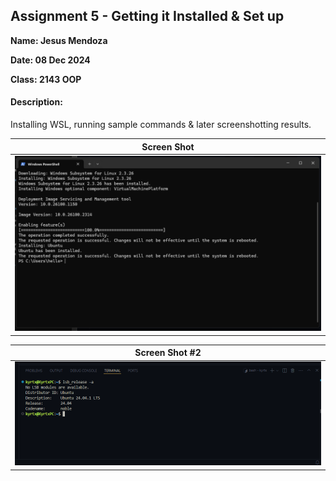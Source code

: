 ## Assignment 5 - Getting it Installed & Set up

**Name: Jesus Mendoza**

**Date: 08 Dec 2024**

**Class: 2143 OOP**

#### Description:

Installing WSL, running sample commands & later screenshotting results.

|                              Screen Shot                              |
| :-------------------------------------------------------------------: |
| <img width=600 src="Screenshot 2024-12-07 204516.png"> |

|                              Screen Shot #2                              |
| :-------------------------------------------------------------------: |
| <img width=600 src="Screenshot 2024-12-07 210911.png"> |
